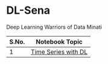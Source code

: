 # DL-Sena
Deep Learning Warriors of Data Minati

| S.No. | Notebook Topic | 
|-------|----------------|
| 1 | [Time Series with DL](https://github.com/DataMinati/DL-Sena/blob/main/DL_TS_1.ipynb) |
